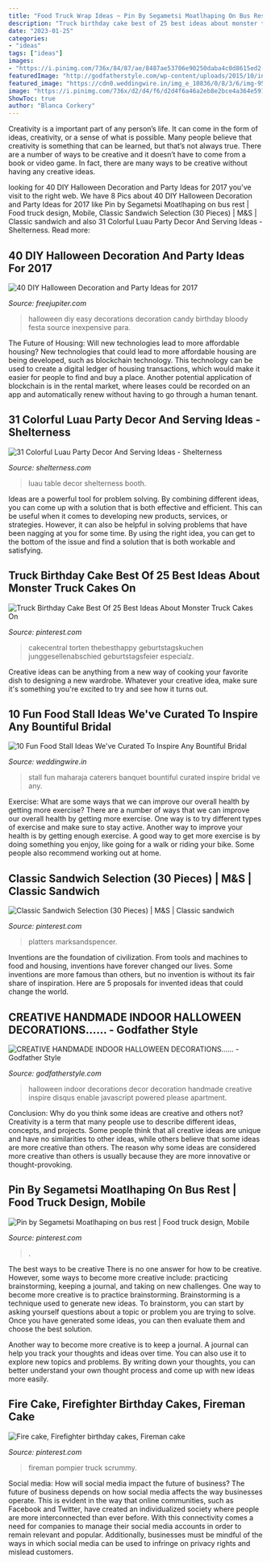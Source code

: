 ```yaml
---
title: "Food Truck Wrap Ideas ~ Pin By Segametsi Moatlhaping On Bus Rest"
description: "Truck birthday cake best of 25 best ideas about monster truck cakes on"
date: "2023-01-25"
categories:
- "ideas"
tags: ["ideas"]
images:
- "https://i.pinimg.com/736x/84/87/ae/8487ae53706e90250daba4c0d8615ed2--th-birthday-birthday-ideas.jpg"
featuredImage: "http://godfatherstyle.com/wp-content/uploads/2015/10/indoor-decoration.jpg"
featured_image: "https://cdn0.weddingwire.in/img_e_10836/0/8/3/6/img-9565_15_10836.jpg"
image: "https://i.pinimg.com/736x/d2/d4/f6/d2d4f6a46a2eb8e2bce4a364e5910d76--baking.jpg"
ShowToc: true
author: "Blanca Corkery"
---
```



Creativity is a important part of any person’s life. It can come in the form of ideas, creativity, or a sense of what is possible. Many people believe that creativity is something that can be learned, but that’s not always true. There are a number of ways to be creative and it doesn’t have to come from a book or video game. In fact, there are many ways to be creative without having any creative ideas.

	

		
looking for 40 DIY Halloween Decoration and Party Ideas for 2017 you've visit to the right web. We have 8 Pics about 40 DIY Halloween Decoration and Party Ideas for 2017 like Pin by Segametsi Moatlhaping on bus rest | Food truck design, Mobile, Classic Sandwich Selection (30 Pieces) | M&amp;S | Classic sandwich and also 31 Colorful Luau Party Decor And Serving Ideas - Shelterness. Read more:
		
    
## 40 DIY Halloween Decoration And Party Ideas For 2017

<img loading=lazy src="http://www.freejupiter.com/wp-content/uploads/2017/09/DIY-Halloween-Decoration-and-Party-Ideas11.jpg" onerror="this.onerror=null;this.src='https://tse4.mm.bing.net/th?id=OIP.QZ42a6Rht6Jm-KonJ_12JgHaQq&amp;pid=15.1';" alt="40 DIY Halloween Decoration and Party Ideas for 2017">

_Source: freejupiter.com_

>halloween diy easy decorations decoration candy birthday bloody festa source inexpensive para. 

	

The Future of Housing: Will new technologies lead to more affordable housing?
New technologies that could lead to more affordable housing are being developed, such as blockchain technology. This technology can be used to create a digital ledger of housing transactions, which would make it easier for people to find and buy a place. Another potential application of blockchain is in the rental market, where leases could be recorded on an app and automatically renew without having to go through a human tenant.

    
## 31 Colorful Luau Party Decor And Serving Ideas - Shelterness

<img loading=lazy src="https://i.shelterness.com/2016/10/15-luau-food-table-decorated-in-bold-colors.jpg" onerror="this.onerror=null;this.src='https://tse2.mm.bing.net/th?id=OIP.qDvMMB2gWEwTOK_PW2AHbQHaNK&amp;pid=15.1';" alt="31 Colorful Luau Party Decor And Serving Ideas - Shelterness">

_Source: shelterness.com_

>luau table decor shelterness booth. 

	

Ideas are a powerful tool for problem solving. By combining different ideas, you can come up with a solution that is both effective and efficient. This can be useful when it comes to developing new products, services, or strategies. However, it can also be helpful in solving problems that have been nagging at you for some time. By using the right idea, you can get to the bottom of the issue and find a solution that is both workable and satisfying.

    
## Truck Birthday Cake Best Of 25 Best Ideas About Monster Truck Cakes On

<img loading=lazy src="https://i.pinimg.com/736x/ac/c6/1a/acc61a5286ff8463fb842dc1b6f65533.jpg" onerror="this.onerror=null;this.src='https://tse2.mm.bing.net/th?id=OIP.yFa-O2D6KqCvLQePEQNBQgHaK5&amp;pid=15.1';" alt="Truck Birthday Cake Best Of 25 Best Ideas About Monster Truck Cakes On">

_Source: pinterest.com_

>cakecentral torten thebesthappy geburtstagskuchen junggesellenabschied geburtstagsfeier especialz. 

	

Creative ideas can be anything from a new way of cooking your favorite dish to designing a new wardrobe. Whatever your creative idea, make sure it's something you're excited to try and see how it turns out.

    
## 10 Fun Food Stall Ideas We&#039;ve Curated To Inspire Any Bountiful Bridal

<img loading=lazy src="https://cdn0.weddingwire.in/img_e_10836/0/8/3/6/img-9565_15_10836.jpg" onerror="this.onerror=null;this.src='https://tse2.mm.bing.net/th?id=OIP.-DJMHXrJ4AQaErxUSieUrgHaE8&amp;pid=15.1';" alt="10 Fun Food Stall Ideas We&#039;ve Curated To Inspire Any Bountiful Bridal">

_Source: weddingwire.in_

>stall fun maharaja caterers banquet bountiful curated inspire bridal ve any. 

	

Exercise: What are some ways that we can improve our overall health by getting more exercise?
There are a number of ways that we can improve our overall health by getting more exercise. One way is to try different types of exercise and make sure to stay active. Another way to improve your health is by getting enough exercise. A good way to get more exercise is by doing something you enjoy, like going for a walk or riding your bike. Some people also recommend working out at home.

    
## Classic Sandwich Selection (30 Pieces) | M&amp;S | Classic Sandwich

<img loading=lazy src="https://i.pinimg.com/736x/84/87/ae/8487ae53706e90250daba4c0d8615ed2--th-birthday-birthday-ideas.jpg" onerror="this.onerror=null;this.src='https://tse4.mm.bing.net/th?id=OIP.OPsshVQdrBubaivjJuzTvQAAAA&amp;pid=15.1';" alt="Classic Sandwich Selection (30 Pieces) | M&amp;S | Classic sandwich">

_Source: pinterest.com_

>platters marksandspencer. 

	

Inventions are the foundation of civilization. From tools and machines to food and housing, inventions have forever changed our lives. Some inventions are more famous than others, but no invention is without its fair share of inspiration. Here are 5 proposals for invented ideas that could change the world.

    
## CREATIVE HANDMADE INDOOR HALLOWEEN DECORATIONS...... - Godfather Style

<img loading=lazy src="http://godfatherstyle.com/wp-content/uploads/2015/10/indoor-decoration.jpg" onerror="this.onerror=null;this.src='https://tse2.mm.bing.net/th?id=OIP.93Cpuv0cEFWfVxuNEWI5yQHaLF&amp;pid=15.1';" alt="CREATIVE HANDMADE INDOOR HALLOWEEN DECORATIONS...... - Godfather Style">

_Source: godfatherstyle.com_

>halloween indoor decorations decor decoration handmade creative inspire disqus enable javascript powered please apartment. 

	

Conclusion: Why do you think some ideas are creative and others not?
Creativity is a term that many people use to describe different ideas, concepts, and projects. Some people think that all creative ideas are unique and have no similarities to other ideas, while others believe that some ideas are more creative than others. The reason why some ideas are considered more creative than others is usually because they are more innovative or thought-provoking.

    
## Pin By Segametsi Moatlhaping On Bus Rest | Food Truck Design, Mobile

<img loading=lazy src="https://i.pinimg.com/736x/17/f9/42/17f9424c8971c535755b173630a67b66.jpg" onerror="this.onerror=null;this.src='https://tse2.mm.bing.net/th?id=OIP.kCAcyAVRQBsUFP_TA2XmagHaE8&amp;pid=15.1';" alt="Pin by Segametsi Moatlhaping on bus rest | Food truck design, Mobile">

_Source: pinterest.com_

>. 

	

The best ways to be creative
There is no one answer for how to be creative. However, some ways to become more creative include: practicing brainstorming, keeping a journal, and taking on new challenges.
One way to become more creative is to practice brainstorming. Brainstorming is a technique used to generate new ideas. To brainstorm, you can start by asking yourself questions about a topic or problem you are trying to solve. Once you have generated some ideas, you can then evaluate them and choose the best solution.

Another way to become more creative is to keep a journal. A journal can help you track your thoughts and ideas over time. You can also use it to explore new topics and problems. By writing down your thoughts, you can better understand your own thought process and come up with new ideas more easily.

    
## Fire Cake, Firefighter Birthday Cakes, Fireman Cake

<img loading=lazy src="https://i.pinimg.com/736x/d2/d4/f6/d2d4f6a46a2eb8e2bce4a364e5910d76--baking.jpg" onerror="this.onerror=null;this.src='https://tse1.mm.bing.net/th?id=OIP.51qf5cCd_KXQ_mLKQRQflAHaLH&amp;pid=15.1';" alt="Fire cake, Firefighter birthday cakes, Fireman cake">

_Source: pinterest.com_

>fireman pompier truck scrummy. 

	

Social media: How will social media impact the future of business?
The future of business depends on how social media affects the way businesses operate. This is evident in the way that online communities, such as Facebook and Twitter, have created an individualized society where people are more interconnected than ever before. With this connectivity comes a need for companies to manage their social media accounts in order to remain relevant and popular. Additionally, businesses must be mindful of the ways in which social media can be used to infringe on privacy rights and mislead customers.

